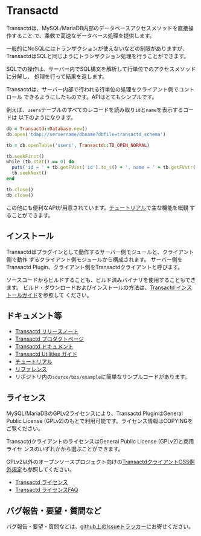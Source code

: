 Transactd
===============================================================================
Transactdは、MySQL/MariaDB内部のデータベースアクセスメソッドを直接操作すること
で、柔軟で高速なデータベース処理を提供します。

一般的にNoSQLにはトランザクションが使えないなどの制限がありますが、
TransactdはSQLと同じようにトランザクション処理を行うことができます。

SQLでの操作は、サーバー内でSQL構文を解析して行単位でのアクセスメソッドに分解し、
処理を行って結果を返します。

Transactdは、サーバー内部で行われる行単位の処理をクライアント側でコントロール
できるようにしたものです。APIはとてもシンプルです。

例えば、`users`テーブルのすべてのレコードを読み取り`id`と`name`を表示するコードは
以下のようになります。

```ruby
db = Transactd::Database.new()
db.open('tdap://servername/dbname?dbfile=transactd_schema')

tb = db.openTable('users', Transactd::TD_OPEN_NORMAL)

tb.seekFirst()
while (tb.stat() == 0) do
  puts('id = ' + tb.getFVint('id').to_s() + ', name = ' + tb.getFVstr('name'))
  tb.seekNext()
end

tb.close()
db.close()
```

この他にも便利なAPIが用意されています。[チュートリアル](
http://www.bizstation.jp/ja/transactd/documents/tutorial.html)で主な機能を概観
することができます。



インストール
-------------------------------------------------------------------------------
Transactdはプラグインとして動作するサーバー側モジュールと、クライアント側で動作
するクライアント側モジュールから構成されます。
サーバー側をTransactd Plugin、クライアント側をTransactdクライアントと呼びます。

ソースコードからビルドすることも、ビルド済みバイナリを使用することもできます。
ビルド・ダウンロードおよびインストールの方法は、[Transactd インストールガイド](
http://www.bizstation.jp/ja/transactd/documents/install_guide.html)を参照して
ください。



ドキュメント等
-------------------------------------------------------------------------------
* [Transactd リリースノート](
  https://github.com/bizstation/transactd/blob/master/RELEASE_NOTE-JA.md)
* [Transactd プロダクトページ](http://www.bizstation.jp/ja/transactd/)
* [Transactd ドキュメント](http://www.bizstation.jp/ja/transactd/documents/)
* [Transactd Utilities ガイド](
  http://www.bizstation.jp/ja/transactd/documents/utilities_guide.html)
* [チュートリアル](http://www.bizstation.jp/ja/transactd/documents/tutorial.html)
* [リファレンス](http://www.bizstation.jp/ja/transactd/client/sdk/doc/)
* リポジトリ内の`source/bzs/example`に簡単なサンプルコードがあります。



ライセンス
-------------------------------------------------------------------------------
MySQL/MariaDBのGPLv2ライセンスにより、Transactd PluginはGeneral Public License
 (GPLv2)のもとで利用可能です。ライセンス情報はCOPYINGをご覧ください。

TransactdクライアントのライセンスはGeneral Public License (GPLv2)と商用ライセ
ンスのいずれかから選ぶことができます。

GPLv2以外のオープンソースプロジェクト向けの[TransactdクライアントOSS例外規定](
http://www.bizstation.jp/ja/transactd/support/ossex.html)も参照してください。

* [Transactd ライセンス](http://www.bizstation.jp/ja/transactd/support/license.html)
* [Transactd ライセンスFAQ](
  http://www.bizstation.jp/ja/transactd/support/license_faq.html)



バグ報告・要望・質問など
-------------------------------------------------------------------------------
バグ報告・要望・質問などは、[github上のIssueトラッカー](
https://github.com/bizstation/transactd/issues)にお寄せください。
